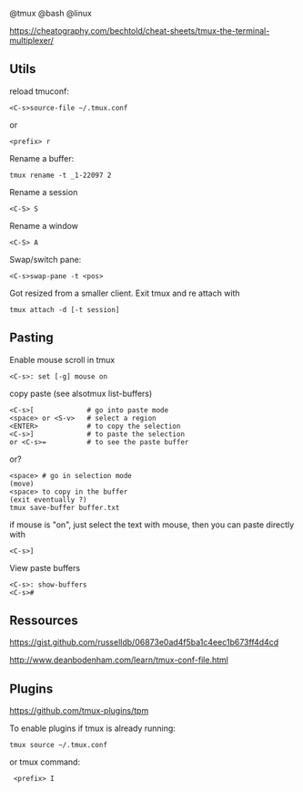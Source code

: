 @tmux
@bash
@linux

https://cheatography.com/bechtold/cheat-sheets/tmux-the-terminal-multiplexer/

## Utils

reload tmuconf:

    <C-s>source-file ~/.tmux.conf
or

    <prefix> r

Rename a buffer:

    tmux rename -t _1-22097 2

Rename a session

    <C-S> S

Rename a window

    <C-S> A

Swap/switch pane:

    <C-s>swap-pane -t <pos>

Got resized from a smaller client. Exit tmux  and re attach with

    tmux attach -d [-t session]

## Pasting

Enable mouse scroll in tmux

    <C-s>: set [-g] mouse on

copy paste (see alsotmux list-buffers)

    <C-s>[             # go into paste mode
    <space> or <S-v>   # select a region
    <ENTER>            # to copy the selection
    <C-s>]             # to paste the selection
    or <C-s>=          # to see the paste buffer

or?

    <space> # go in selection mode
    (move)
    <space> to copy in the buffer
    (exit eventually ?)
    tmux save-buffer buffer.txt

if mouse is "on", just select the text with mouse, then you can paste directly with 

    <C-s>]

View paste buffers

    <C-s>: show-buffers
    <C-s>#


## Ressources

https://gist.github.com/russelldb/06873e0ad4f5ba1c4eec1b673ff4d4cd

http://www.deanbodenham.com/learn/tmux-conf-file.html

## Plugins

https://github.com/tmux-plugins/tpm

To enable plugins if tmux is already running:

    tmux source ~/.tmux.conf 

or tmux command:

     <prefix> I

